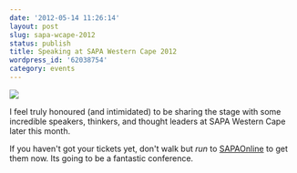 ```yaml
---
date: '2012-05-14 11:26:14'
layout: post
slug: sapa-wcape-2012
status: publish
title: Speaking at SAPA Western Cape 2012
wordpress_id: '62038754'
category: events
---
```


[![](http://timkeller.me/wp-content/uploads/2012/05/SAPA-Western-Cape-2012.png)](http://www.sapaonline.co.za)

I feel truly honoured (and intimidated) to be sharing the stage with some incredible speakers, thinkers, and thought leaders at SAPA Western Cape later this month.

If you haven't got your tickets yet, don't walk but _run_ to [SAPAOnline](http://www.sapaonline.co.za/datastore/web/files/wc-conference-2012.pdf) to get them now. Its going to be a fantastic conference.
